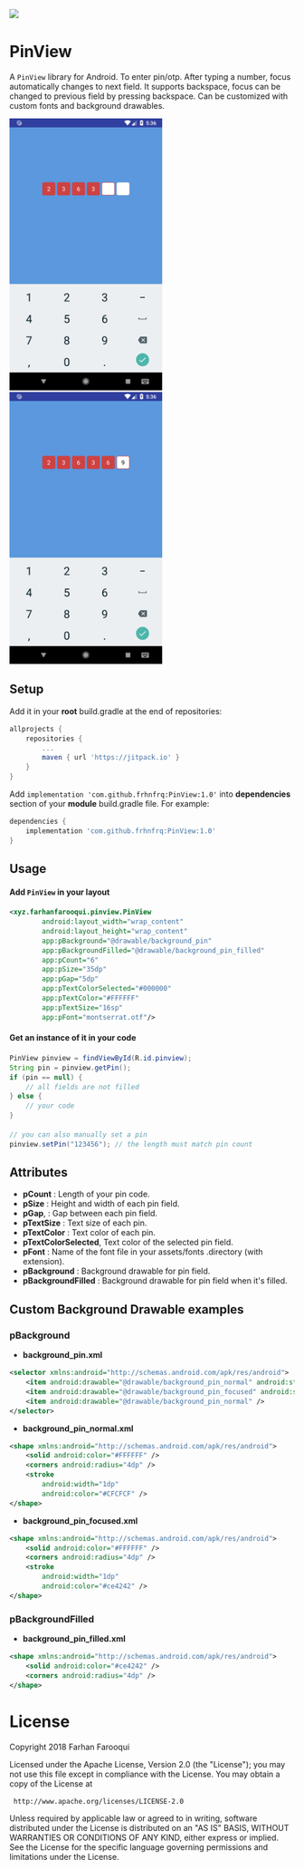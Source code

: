 [![](https://jitpack.io/v/frhnfrq/PinView.svg)](https://jitpack.io/#frhnfrq/PinView)

# PinView 

A `PinView` library for Android. To enter pin/otp. After typing a number, focus automatically changes to next field. It supports backspace, focus can be changed to previous field by pressing backspace. Can be customized with custom fonts and background drawables.

<p float="left">
<img src="screenshots/1.png" width="270px" height="480px" />
<img src="screenshots/2.png" width="270px" height="480px" />
</p>

## Setup

Add it in your **root** build.gradle at the end of repositories:

```groovy
allprojects {
    repositories {
		...
		maven { url 'https://jitpack.io' }
	}
}
```

Add `implementation 'com.github.frhnfrq:PinView:1.0'` into **dependencies** section of your **module** build.gradle file. For example:

```groovy
dependencies {
    implementation 'com.github.frhnfrq:PinView:1.0'
}
```
## Usage

#### Add `PinView` in your layout

```xml
<xyz.farhanfarooqui.pinview.PinView
        android:layout_width="wrap_content"
        android:layout_height="wrap_content"
        app:pBackground="@drawable/background_pin"
        app:pBackgroundFilled="@drawable/background_pin_filled"
        app:pCount="6"
        app:pSize="35dp"
        app:pGap="5dp"
        app:pTextColorSelected="#000000"
        app:pTextColor="#FFFFFF"
        app:pTextSize="16sp"
        app:pFont="montserrat.otf"/>
```

#### Get an instance of it in your code
```java
PinView pinview = findViewById(R.id.pinview);
String pin = pinview.getPin();
if (pin == null) {
    // all fields are not filled
} else {
    // your code
}

// you can also manually set a pin
pinview.setPin("123456"); // the length must match pin count
```


## Attributes

* **pCount** : Length of your pin code.
* **pSize** : Height and width of each pin field.
* **pGap**, : Gap between each pin field.
* **pTextSize** : Text size of each pin.
* **pTextColor** : Text color of each pin.
* **pTextColorSelected**, Text color of the selected pin field.
* **pFont** : Name of the font file in your assets/fonts .directory (with extension).
* **pBackground** : Background drawable for pin field.
* **pBackgroundFilled** : Background drawable for pin field when it's filled.

## Custom Background Drawable examples

### pBackground
* **background_pin.xml**
```xml
<selector xmlns:android="http://schemas.android.com/apk/res/android">
    <item android:drawable="@drawable/background_pin_normal" android:state_focused="false" />
    <item android:drawable="@drawable/background_pin_focused" android:state_focused="true" />
    <item android:drawable="@drawable/background_pin_normal" />
</selector>
```

* **background_pin_normal.xml**
```xml
<shape xmlns:android="http://schemas.android.com/apk/res/android">
    <solid android:color="#FFFFFF" />
    <corners android:radius="4dp" />
    <stroke
        android:width="1dp"
        android:color="#CFCFCF" />
</shape>
```

* **background_pin_focused.xml**
```xml
<shape xmlns:android="http://schemas.android.com/apk/res/android">
    <solid android:color="#FFFFFF" />
    <corners android:radius="4dp" />
    <stroke
        android:width="1dp"
        android:color="#ce4242" />
</shape>
```
### pBackgroundFilled

* **background_pin_filled.xml**
```xml
<shape xmlns:android="http://schemas.android.com/apk/res/android">
    <solid android:color="#ce4242" />
    <corners android:radius="4dp" />
</shape>
```


License
=======

   Copyright 2018 Farhan Farooqui

   Licensed under the Apache License, Version 2.0 (the "License");
   you may not use this file except in compliance with the License.
   You may obtain a copy of the License at

     http://www.apache.org/licenses/LICENSE-2.0

   Unless required by applicable law or agreed to in writing, software
   distributed under the License is distributed on an "AS IS" BASIS,
   WITHOUT WARRANTIES OR CONDITIONS OF ANY KIND, either express or implied.
   See the License for the specific language governing permissions and
   limitations under the License.


